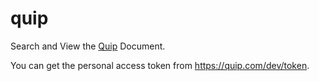 # quip

Search and View the [Quip](https://quip.com/) Document.

You can get the personal access token from https://quip.com/dev/token.
